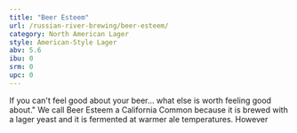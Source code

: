 ```yaml
---
title: "Beer Esteem"
url: /russian-river-brewing/beer-esteem/
category: North American Lager
style: American-Style Lager
abv: 5.6
ibu: 0
srm: 0
upc: 0
---
```

If you can't feel good about your beer... what else is worth feeling good about."
We call Beer Esteem a California Common because it is brewed with a lager yeast and it is fermented at warmer ale temperatures. However
